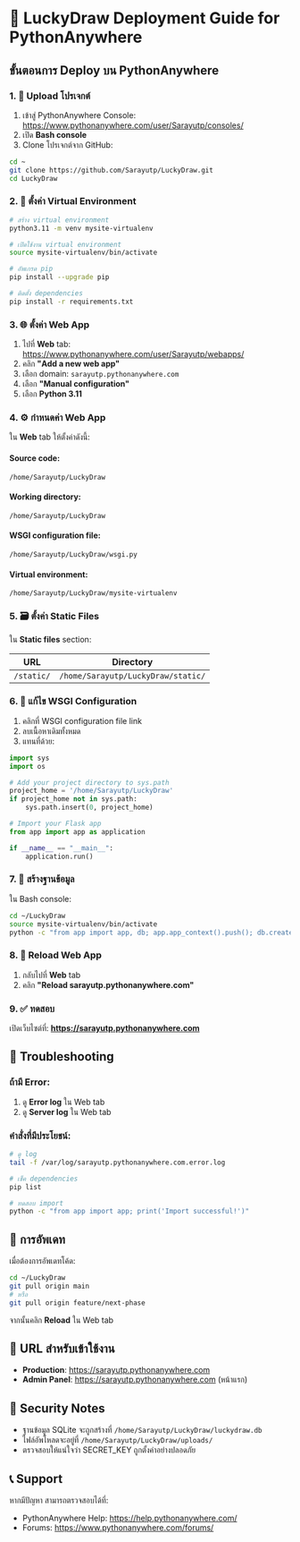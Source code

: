 # 🚀 LuckyDraw Deployment Guide for PythonAnywhere

## ขั้นตอนการ Deploy บน PythonAnywhere

### 1. 📁 Upload โปรเจกต์

1. เข้าสู่ PythonAnywhere Console: https://www.pythonanywhere.com/user/Sarayutp/consoles/
2. เปิด **Bash console**
3. Clone โปรเจกต์จาก GitHub:

```bash
cd ~
git clone https://github.com/Sarayutp/LuckyDraw.git
cd LuckyDraw
```

### 2. 🐍 ตั้งค่า Virtual Environment

```bash
# สร้าง virtual environment
python3.11 -m venv mysite-virtualenv

# เปิดใช้งาน virtual environment
source mysite-virtualenv/bin/activate

# อัพเกรด pip
pip install --upgrade pip

# ติดตั้ง dependencies
pip install -r requirements.txt
```

### 3. 🌐 ตั้งค่า Web App

1. ไปที่ **Web** tab: https://www.pythonanywhere.com/user/Sarayutp/webapps/
2. คลิก **"Add a new web app"**
3. เลือก domain: `sarayutp.pythonanywhere.com`
4. เลือก **"Manual configuration"**
5. เลือก **Python 3.11**

### 4. ⚙️ กำหนดค่า Web App

ใน **Web** tab ให้ตั้งค่าดังนี้:

#### Source code:
```
/home/Sarayutp/LuckyDraw
```

#### Working directory:
```
/home/Sarayutp/LuckyDraw
```

#### WSGI configuration file:
```
/home/Sarayutp/LuckyDraw/wsgi.py
```

#### Virtual environment:
```
/home/Sarayutp/LuckyDraw/mysite-virtualenv
```

### 5. 🗃️ ตั้งค่า Static Files

ใน **Static files** section:

| URL | Directory |
|-----|-----------|
| `/static/` | `/home/Sarayutp/LuckyDraw/static/` |

### 6. 🔧 แก้ไข WSGI Configuration

1. คลิกที่ WSGI configuration file link
2. ลบเนื้อหาเดิมทั้งหมด
3. แทนที่ด้วย:

```python
import sys
import os

# Add your project directory to sys.path
project_home = '/home/Sarayutp/LuckyDraw'
if project_home not in sys.path:
    sys.path.insert(0, project_home)

# Import your Flask app
from app import app as application

if __name__ == "__main__":
    application.run()
```

### 7. 🎯 สร้างฐานข้อมูล

ใน Bash console:

```bash
cd ~/LuckyDraw
source mysite-virtualenv/bin/activate
python -c "from app import app, db; app.app_context().push(); db.create_all(); print('Database created successfully!')"
```

### 8. 🔄 Reload Web App

1. กลับไปที่ **Web** tab
2. คลิก **"Reload sarayutp.pythonanywhere.com"**

### 9. ✅ ทดสอบ

เปิดเว็บไซต์ที่: **https://sarayutp.pythonanywhere.com**

## 🐛 Troubleshooting

### ถ้ามี Error:

1. ดู **Error log** ใน Web tab
2. ดู **Server log** ใน Web tab

### คำสั่งที่มีประโยชน์:

```bash
# ดู log
tail -f /var/log/sarayutp.pythonanywhere.com.error.log

# เช็ค dependencies
pip list

# ทดสอบ import
python -c "from app import app; print('Import successful!')"
```

## 🔄 การอัพเดท

เมื่อต้องการอัพเดทโค้ด:

```bash
cd ~/LuckyDraw
git pull origin main
# หรือ
git pull origin feature/next-phase
```

จากนั้นคลิก **Reload** ใน Web tab

## 📱 URL สำหรับเข้าใช้งาน

- **Production**: https://sarayutp.pythonanywhere.com
- **Admin Panel**: https://sarayutp.pythonanywhere.com (หน้าแรก)

## 🔐 Security Notes

- ฐานข้อมูล SQLite จะถูกสร้างที่ `/home/Sarayutp/LuckyDraw/luckydraw.db`
- ไฟล์อัพโหลดจะอยู่ที่ `/home/Sarayutp/LuckyDraw/uploads/`
- ตรวจสอบให้แน่ใจว่า SECRET_KEY ถูกตั้งค่าอย่างปลอดภัย

## 📞 Support

หากมีปัญหา สามารถตรวจสอบได้ที่:
- PythonAnywhere Help: https://help.pythonanywhere.com/
- Forums: https://www.pythonanywhere.com/forums/